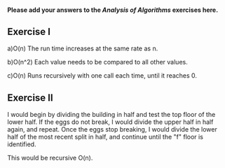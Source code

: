 #### Please add your answers to the ***Analysis of  Algorithms*** exercises here.

## Exercise I

a)O(n) The run time increases at the same rate as n. 


b)O(n^2) Each value needs to be compared to all other values.


c)O(n) Runs recursively with one call each time, until it reaches 0.

## Exercise II

I would begin by dividing the building in half and test the top floor of the lower half. If the eggs do not break, I would divide the upper half in half again, and repeat. Once the eggs stop breaking, I would divide the lower half of the most recent split in half, and continue until the "f" floor is identified.

This would be recursive O(n).
